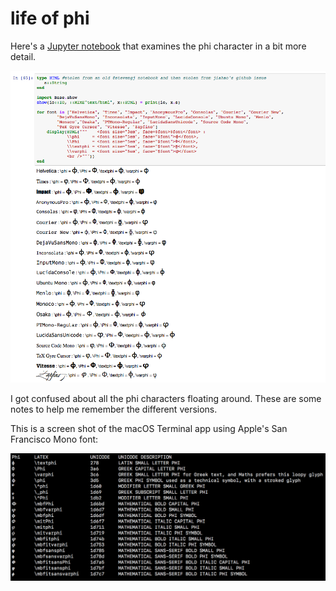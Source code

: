 # life of phi

Here's a [Jupyter notebook](http://nbviewer.jupyter.org/github/cormullion/life-of-phi/blob/master/phi-variations.ipynb#) that examines the phi character in a bit more detail.

![notebook](notebook-view.png)

I got confused about all the phi characters floating around. These are some notes to help me remember the different versions.

This is a screen shot of the macOS Terminal app using Apple's San Francisco Mono font: 

![terminal-sfmono.png](terminal-sfmono.png)
